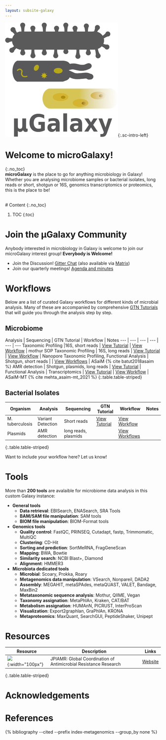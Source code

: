 ```yaml
---
layout: subsite-galaxy
---
```


![microGalaxy logo](/assets/media/microgalaxy-logo.png){:.sc-intro-left}

# Welcome to microGalaxy!

{:.no_toc}
<br>
**microGalaxy** is the place to go for anything microbiology in Galaxy! Whether you are analysing microbiome samples or bacterial isolates, long reads or short, shotgun or 16S, genomics transcriptomics or proteomics, this is the place to be!



<br>
# Content
{:.no_toc}

1. TOC
{:toc}


# Join the μGalaxy Community

Anybody interested in microbiology in Galaxy is welcome to join our microGalaxy interest group! <strong>Everybody is Welcome!</strong>

- Join the Discussion! [Gitter Chat](https://gitter.im/galaxyproject/microGalaxy) (also available via [Matrix]())
- Join our quarterly meetings! [Agenda and minutes](https://docs.google.com/document/d/13VjcUjStuIp7bK29e74k8Nqb7N4lmVcg1ioArEWr254/edit#)


# Workflows

Below are a list of curated Galaxy workflows for different kinds of microbial analysis. Many of these are accompanied by comprehensive [GTN Tutorials](https://training.galaxyproject.org) that will guide you through the analysis step by step.

## Microbiome

Analysis | Sequencing | GTN Tutorial | Workflow | Notes
--- | --- | --- | --- | --- | ---
Taxonomic Profiling |16S, short reads  | [View Tutorial](https://training.galaxyproject.org/training-material/topics/metagenomics/tutorials/mothur-miseq-sop/tutorial.html)             | [View Workflow](https://training.galaxyproject.org/training-material/topics/metagenomics/tutorials/mothur-miseq-sop/workflows/) | mothur SOP
Taxonomic Profiling | 16S, long reads |  [View Tutorial](https://training.galaxyproject.org/training-material/topics/metagenomics/tutorials/nanopore-16S-metagenomics/tutorial.html) |  [View Workflow](https://training.galaxyproject.org/training-material/topics/metagenomics/tutorials/nanopore-16S-metagenomics/workflows/) | Nanopore
Taxonomic Profiling, Functional Analysis | Shotgun, short reads | | [View Workflows](https://asaim.readthedocs.io/en/latest/workflows.html) | ASaiM {% cite batut2018asaim %}
AMR detection | Shotgun, plasmids, long reads | [View Tutorial]()  |
Functional Analysis | Transcriptomics | [View Tutorial]() | [View Workflow]() | ASaiM-MT {% cite mehta_asaim-mt_2021 %}
{:.table.table-striped}


## Bacterial Isolates

Organism | Analysis | Sequencing | GTN Tutorial | Workflow | Notes
--- | --- | --- | --- | --- | ---
M. tuberculosis | Variant Detection | Short reads | [View Tutorial](https://training.galaxyproject.org/training-material/topics/variant-analysis/tutorials/tb-variant-analysis/tutorial.html) | [View Workflow](https://training.galaxyproject.org/training-material/topics/variant-analysis/tutorials/tb-variant-analysis/workflows/) |
Plasmids | AMR detection | long reads, plasmids | | [View Workflows](https://erasmusmc-bioinformatics.github.io/AMR-Galaxy-workflows/) |
{:.table.table-striped}


Want to include your workflow here? Let us know!


# Tools
More than **200 tools** are avalaible for microbiome data analysis in this custom Galaxy instance:

- **General tools**
    - **Data retrieval**: EBISearch, ENASearch, SRA Tools
    - **BAM/SAM file manipulation**: SAM tools
    - **BIOM file manipulation**: BIOM-Format tools
- **Genomics tools**
    - **Quality control**: FastQC, PRINSEQ, Cutadapt, fastp, Trimmomatic, MultiQC
    - **Clustering**: CD-Hit
    - **Sorting and prediction**: SortMeRNA, FragGeneScan
    - **Mapping**: BWA, Bowtie
    - **Similarity search**: NCBI Blast+, Diamond
    - **Alignment**: HMMER3
- **Microbiota dedicated tools**
    - **Microbial**: Scoary, Prokka, Roary
    - **Metagenomics data manipulation**: VSearch, Nonpareil, DADA2
    - **Assembly**: MEGAHIT, metaSPAdes, metaQUAST, VALET, Bandage, MaxBin2
    - **Metataxonomic sequence analysis**: Mothur, QIIME, Vegan
    - **Taxonomy assignation**: MetaPhlAn, Kraken, CAT/BAT
    - **Metabolism assignation**: HUMAnN, PICRUST, InterProScan
    - **Visualization**: Export2graphlan, GraPhlAn, KRONA
    - **Metaproteomics**: MaxQuant, SearchGUI, PeptideShaker, Unipept

# Resources

Resource | Description | Links
--- | --- | ---
![](https://www.jpiamr.eu/app/uploads/2021/09/JPIAMR-logo-no-tagline.png){:width="100px"} | JPIAMR: Global Coordination of Antimicrobial Resistance Research | [Website](https://www.jpiamr.eu/)
{:.table.table-striped}

# Acknowledgements



# References

{% bibliography --cited --prefix index-metagenomics --group_by none %}
